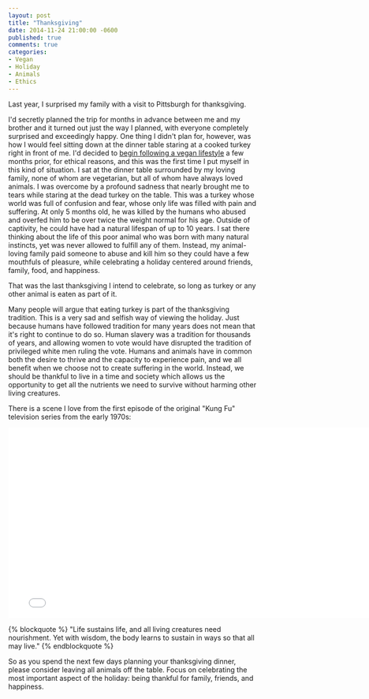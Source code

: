 ```yaml
---
layout: post
title: "Thanksgiving"
date: 2014-11-24 21:00:00 -0600
published: true
comments: true
categories: 
- Vegan
- Holiday
- Animals
- Ethics
---
```

Last year, I surprised my family with a visit to Pittsburgh for thanksgiving.

I'd secretly planned the trip for months in advance between me and my brother and it turned out just the way I planned, with everyone completely surprised and exceedingly happy.  One thing I didn't plan for, however, was how I would feel sitting down at the dinner table staring at a cooked turkey right in front of me.  I'd decided to [begin following a vegan lifestyle](/log/2013/09/06/vegan/) a few months prior, for ethical reasons, and this was the first time I put myself in this kind of situation.  I sat at the dinner table surrounded by my loving family, none of whom are vegetarian, but all of whom have always loved animals.  I was overcome by a profound sadness that nearly brought me to tears while staring at the dead turkey on the table.  This was a turkey whose world was full of confusion and fear, whose only life was filled with pain and suffering.  At only 5 months old, he was killed by the humans who abused and overfed him to be over twice the weight normal for his age.  Outside of captivity, he could have had a natural lifespan of up to 10 years.  I sat there thinking about the life of this poor animal who was born with many natural instincts, yet was never allowed to fulfill any of them.  Instead, my animal-loving family paid someone to abuse and kill him so they could have a few mouthfuls of pleasure, while celebrating a holiday centered around friends, family, food, and happiness.

That was the last thanksgiving I intend to celebrate, so long as turkey or any other animal is eaten as part of it.

Many people will argue that eating turkey is part of the thanksgiving tradition.  This is a very sad and selfish way of viewing the holiday.  Just because humans have followed tradition for many years does not mean that it's right to continue to do so.  Human slavery was a tradition for thousands of years, and allowing women to vote would have disrupted the tradition of privileged white men ruling the vote.  Humans and animals have in common both the desire to thrive and the capacity to experience pain, and we all benefit when we choose not to create suffering in the world.  Instead, we should be thankful to live in a time and society which allows us the opportunity to get all the nutrients we need to survive without harming other living creatures.

There is a scene I love from the first episode of the original "Kung Fu" television series from the early 1970s:

<iframe width="771" height="386" src="//www.youtube.com/embed/YT77qeSE0Zg" frameborder="0" allowfullscreen></iframe>

{% blockquote %}
"Life sustains life, and all living creatures need nourishment.  Yet with wisdom, the body learns to sustain in ways so that all may live."
{% endblockquote %}

So as you spend the next few days planning your thanksgiving dinner, please consider leaving all animals off the table.  Focus on celebrating the most important aspect of the holiday: being thankful for family, friends, and happiness.
